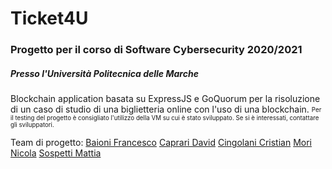 # Ticket4U
### Progetto per il corso di Software Cybersecurity 2020/2021
##### Presso l'Università Politecnica delle Marche

Blockchain application basata su ExpressJS e GoQuorum per la risoluzione di un caso di studio di una biglietteria online con l'uso di una blockchain.
<sub><sup>Per il testing del progetto è consigliato l'utilizzo della VM su cui è stato sviluppato. Se si è interessati, contattare gli sviluppatori.</sup></sub>

Team di progetto:
[Baioni Francesco](https://github.com/Baionikke)
[Caprari David](https://github.com/daverent)
[Cingolani Cristian](https://github.com/CristianCingo)
[Mori Nicola](https://github.com/nicolamo)
[Sospetti Mattia]()


